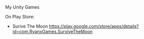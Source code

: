 My Unity Games

On Play Store:
- Surive The Moon
https://play.google.com/store/apps/details?id=com.RyanxGames.SurviveTheMoon
